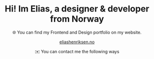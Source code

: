 <!--
**eliashenriksen/eliashenriksen** is a ✨ _special_ ✨ repository because its `README.md` (this file) appears on your GitHub profile.

Here are some ideas to get you started:

- 🔭 I’m currently working on ...
- 🌱 I’m currently learning ...
- 👯 I’m looking to collaborate on ...
- 🤔 I’m looking for help with ...
- 💬 Ask me about ...
- 📫 How to reach me: ...
- 😄 Pronouns: ...
- ⚡ Fun fact: ...
-->

<h1 align="center">
  Hi! Im Elias, a designer & developer from Norway
</h1>

<p align="center">
  🌐 You can find my Frontend and Design portfolio on my website.
</p>
<p align="center">
  <a href="eliashenriksen.no">eliashenriksen.no</a>
</p>

<p align="center">
  ✉️ You can contact me the following ways
</p>
